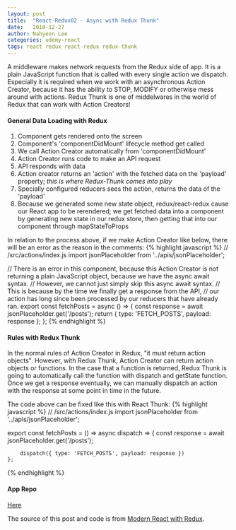 ```yaml
---
layout: post
title:  "React-Redux02 - Async with Redux Thunk"
date:   2018-12-27
author: Nahyeon Lee
categories: udemy-react
tags: react redux react-redux redux-thunk
---
```

A middleware makes network requests from the Redux side of app. It is a plain JavaScript function that is called with every single action we dispatch. Especially it is required when we work with an asynchronous Action Creator, because it has the ability to STOP, MODIFY or otherwise mess around with actions. Redux Thunk is one of middelwares in the world of Redux that can work with Action Creators!

#### General Data Loading with Redux
1. Component gets rendered onto the screen
2. Component's 'componentDidMount' lifecycle method get called
3. We call Action Creator automatically from 'componentDidMount'
4. Action Creator runs code to make an API request
5. API responds with data
6. Action creator returns an 'action' with the fetched data on the 'payload' property; <em>this is where Redux-Thunk comes into play</em>
7. Specially configured reducers sees the action, returns the data of the 'payload'
8. Because we generated some new state object, redux/react-redux cause our React app to be rerendered; we get fetched data into a component by generating new state in our redux store, then getting that into our component through mapStateToProps

In relation to the process above, if we make Action Creator like below, there will be an error as the reason in the comments:
{% highlight javascript  %}
// /src/actions/index.js
import jsonPlaceholder from '../apis/jsonPlaceholder';

// There is an error in this component, because this Action Creator is not returning a plain JavaScript object, because we have the async await syntax.
// However, we cannot just simply skip this async await syntax.
// This is because by the time we finally get a response from the API,
// our action has long since been processed by our reducers that have already ran.
export const fetchPosts = async () => {
    const response = await jsonPlaceholder.get('/posts');
    return {
        type: 'FETCH_POSTS',
        payload: response
    };
};
{% endhighlight %}

#### Rules with Redux Thunk
In the normal rules of Action Creator in Redux, "it must return action objects". However, with Redux Thunk, Action Creator can return action objects or functions. In the case that a function is returned, Redux Thunk is going to automatically call the function with dispatch and getState function. Once we get a response eventually, we can manually dispatch an action with the response at some point in time in the future.

The code above can be fixed like this with React Thunk:
{% highlight javascript  %}
// /src/actions/index.js
import jsonPlaceholder from '../apis/jsonPlaceholder';

export const fetchPosts = () =>
    async dispatch => {
        const response = await jsonPlaceholder.get('/posts');

        dispatch({ type: 'FETCH_POSTS', payload: response })
    };
{% endhighlight %}

#### App Repo
[Here][app-repo]

The source of this post and code is from [Modern React with Redux][udemy-react].

[app-repo]: https://github.com/nh0627/udemy-react-redux/tree/master/14.blog
[udemy-react]: https://www.udemy.com/react-redux/